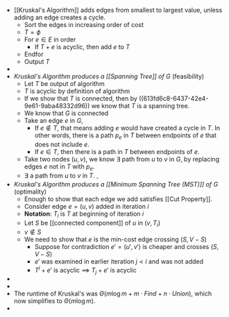 - [[Kruskal's Algorithm]] adds edges from smallest to largest value, unless adding an edge creates a cycle.
	- Sort the edges in increasing order of cost
	- $T=\phi$
	- For $e \in E$ in order
		- If $T + e$ is acyclic, then add $e$ to $T$
	- Endfor
	- Output $T$
-
- _Kruskal's Algorithm produces a [[Spanning Tree]] of G_ (feasibility)
	- Let $T$ be output of algorithm
	- $T$ is acyclic by definition of algorithm
	- If we show that $T$ is connected, then by ((613fd6c8-6437-42e4-9e61-9aba48332d96)) we know that $T$ is a spanning tree.
	- We know that $G$ is connected
	- Take an edge $e$ in $G$,
		- If $e \notin T$, that means adding $e$ would have created a cycle in $T$. In other words, there is a path $p_e$ in $T$ between endpoints of $e$ that does not include $e$.
		- If $e \in T$, then there is a path in $T$ between endpoints of $e$.
	- Take two nodes $(u,v)$, we know $\exists$ path from $u$ to $v$ in $G$, by replacing edges $e$ not in $T$ with $p_e$.
	- $\exists$ a path from $u$ to $v$ in $T$. $_\square$
- _Kruskal's Algorithm produces a [[Minimum Spanning Tree (MST)]] of G_ (optimality)
	- Enough to show that each edge we add satisfies [[Cut Property]].
	- Consider edge $e = (u,v)$ added in iteration $i$
	- **Notation**: $T_i$ is $T$ at beginning of iteration $i$
	- Let $S$ be [[connected component]] of $u$ in $(v, T_i)$
	- $v \notin S$
	- We need to show that $e$ is the min-cost edge crossing $(S, V-S)$
		- Suppose for contradiction $e' = (u', v')$ is cheaper and crosses $(S, V-S)$
		- $e'$ was examined in earlier iteration $j < i$ and was not added
		- $T^i + e'$ is acyclic $\implies$ $T_j + e'$ is acyclic
-
-
- The runtime of Kruskal's was $\Theta(m \log m + m \cdot Find + n \cdot Union)$, which now simplifies to $\Theta(m \log m)$.
-